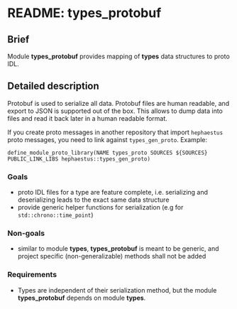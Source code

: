 # README: types_protobuf

## Brief

Module **types_protobuf** provides mapping of **types** data structures to proto IDL.

## Detailed description

Protobuf is used to serialize all data. Protobuf files are human readable, and export to JSON is supported out of the box. This allows to dump data into files and read it back later in a human readable format.

If you create proto messages in another repository that import `hephaestus` proto messages, you need to link against `types_gen_proto`. Example:
```
define_module_proto_library(NAME types_proto SOURCES ${SOURCES} PUBLIC_LINK_LIBS hephaestus::types_gen_proto)
```

### Goals
* proto IDL files for a type are feature complete, i.e. serializing and deserializing leads to the exact same data structure
* provide generic helper functions for serialization (e.g for `std::chrono::time_point`)

### Non-goals
* similar to module **types**, **types_protobuf** is meant to be generic, and project specific (non-generalizable) methods shall not be added

### Requirements
* Types are independent of their serialization method, but the module **types_protobuf** depends on module **types**.
